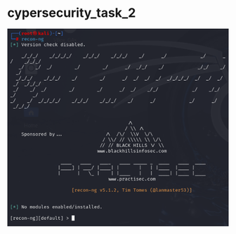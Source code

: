 # cypersecurity_task_2

![alt text](https://raw.githubusercontent.com/Rustamov13/cypersecurity_task_2/main/task%202.png)  
 
